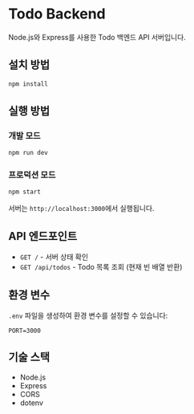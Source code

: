 # Todo Backend

Node.js와 Express를 사용한 Todo 백엔드 API 서버입니다.

## 설치 방법

```bash
npm install
```

## 실행 방법

### 개발 모드
```bash
npm run dev
```

### 프로덕션 모드
```bash
npm start
```

서버는 `http://localhost:3000`에서 실행됩니다.

## API 엔드포인트

- `GET /` - 서버 상태 확인
- `GET /api/todos` - Todo 목록 조회 (현재 빈 배열 반환)

## 환경 변수

`.env` 파일을 생성하여 환경 변수를 설정할 수 있습니다:

```
PORT=3000
```

## 기술 스택

- Node.js
- Express
- CORS
- dotenv


